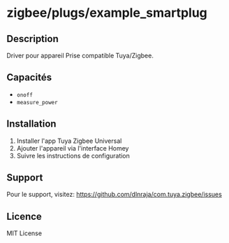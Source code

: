 # zigbee/plugs/example_smartplug

## Description

Driver pour appareil Prise compatible Tuya/Zigbee.

## Capacités

- `onoff`
- `measure_power`

## Installation

1. Installer l'app Tuya Zigbee Universal
2. Ajouter l'appareil via l'interface Homey
3. Suivre les instructions de configuration

## Support

Pour le support, visitez: https://github.com/dlnraja/com.tuya.zigbee/issues

## Licence

MIT License
